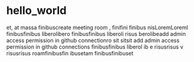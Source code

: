 # hello_world  
et,   at massa finibuscreate meeting room ,  finifini  finibus nisLoremLoreml  finibusfinibus liberolibero 
  finibusfinibus  liberoli  risus berolibeadd admin access permission in github connectionro sit sitsit add admin access permission in github connections
finibusfinibus liberol    ib   e risusrisus  v risusrisus roamfinibusfin  ibusetam finibusfinibuset
